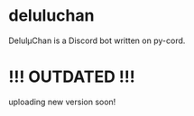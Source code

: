 # deluluchan
DelulµChan is a Discord bot written on py-cord.

# !!! OUTDATED !!!
uploading new version soon!
